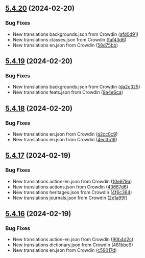 ## [5.4.20](https://github.com/allnnde/pf2e-esp-translation/compare/v5.4.19...v5.4.20) (2024-02-20)


### Bug Fixes

* New translations backgrounds.json from Crowdin ([afd0d91](https://github.com/allnnde/pf2e-esp-translation/commit/afd0d914f6ffe6fd5920cde472a151b8288ebe34))
* New translations classes.json from Crowdin ([faf43d6](https://github.com/allnnde/pf2e-esp-translation/commit/faf43d65bc6067c3c47fc1eb9e8af804b8ea4824))
* New translations en.json from Crowdin ([58d75bb](https://github.com/allnnde/pf2e-esp-translation/commit/58d75bb179738bd68ad601e31557f4d1337a7a47))



## [5.4.19](https://github.com/allnnde/pf2e-esp-translation/compare/v5.4.18...v5.4.19) (2024-02-20)


### Bug Fixes

* New translations backgrounds.json from Crowdin ([da2c325](https://github.com/allnnde/pf2e-esp-translation/commit/da2c32532ca3c5e2835b72432793783188449d40))
* New translations feats.json from Crowdin ([9a4e6ca](https://github.com/allnnde/pf2e-esp-translation/commit/9a4e6ca4661347f1fc7e1616fc6698e56ed83013))



## [5.4.18](https://github.com/allnnde/pf2e-esp-translation/compare/v5.4.17...v5.4.18) (2024-02-20)


### Bug Fixes

* New translations en.json from Crowdin ([a2cc0c9](https://github.com/allnnde/pf2e-esp-translation/commit/a2cc0c9f4a8eb8e7fd040b9e30ff7003172776f0))
* New translations en.json from Crowdin ([4ec3519](https://github.com/allnnde/pf2e-esp-translation/commit/4ec3519bd838bed24c27c0016b612b0d918ddfa9))



## [5.4.17](https://github.com/allnnde/pf2e-esp-translation/compare/v5.4.16...v5.4.17) (2024-02-19)


### Bug Fixes

* New translations action-en.json from Crowdin ([10e979a](https://github.com/allnnde/pf2e-esp-translation/commit/10e979a65b13af8a7feb3f7da0c789db650edcd9))
* New translations actions.json from Crowdin ([43667d6](https://github.com/allnnde/pf2e-esp-translation/commit/43667d66c1aaf77da7e55ee0f28369c5b1187735))
* New translations heritages.json from Crowdin ([4f6c364](https://github.com/allnnde/pf2e-esp-translation/commit/4f6c364917858cfad84f1d6f7d4529ceb4126c36))
* New translations journals.json from Crowdin ([2e1a99f](https://github.com/allnnde/pf2e-esp-translation/commit/2e1a99f6117d1c8a2f2c9f95ba31f1329470c5c2))



## [5.4.16](https://github.com/allnnde/pf2e-esp-translation/compare/v5.4.15...v5.4.16) (2024-02-19)


### Bug Fixes

* New translations action-en.json from Crowdin ([90b4d2c](https://github.com/allnnde/pf2e-esp-translation/commit/90b4d2ce77e97e921a6e70d7ee60138961403d05))
* New translations dictionary.json from Crowdin ([481bbe9](https://github.com/allnnde/pf2e-esp-translation/commit/481bbe9514bfe5255514dc9aab0281bb6ddde387))
* New translations en.json from Crowdin ([c59017d](https://github.com/allnnde/pf2e-esp-translation/commit/c59017dea812d692892792805226a7087747504b))



